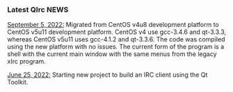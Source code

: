### Latest QIrc NEWS

<ins>September 5, 2022:</ins>
Migrated from CentOS v4u8 development platform to CentOS v5u11 development platform.
CentOS v4 use gcc-3.4.6 and qt-3.3.3, whereas CentOS v5u11 uses gcc-4.1.2 and qt-3.3.6.
The code was compiled using the new platform with no issues.
The current form of the program is a shell with the current main window with the same menus from the legacy xIrc program.

<ins>June 25, 2022:</ins>
Starting new project to build an IRC client using the Qt Toolkit.
